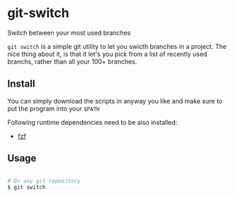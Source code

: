 # git-switch

Switch between your most used branches

`git switch` is a simple git utility to let you swicth branches in a project.
The nice thing about it, is that it let's you pick from a list of recently used
branchs, rather than all your 100+ branches.

## Install

You can simply download the scripts in anyway you like and make sure to put the
program into your `$PATH`

Following runtime dependencies need to be also installed:

* [fzf](https://github.com/junegunn/fzf)

## Usage

```bash

# On any git repository
$ git switch
```

